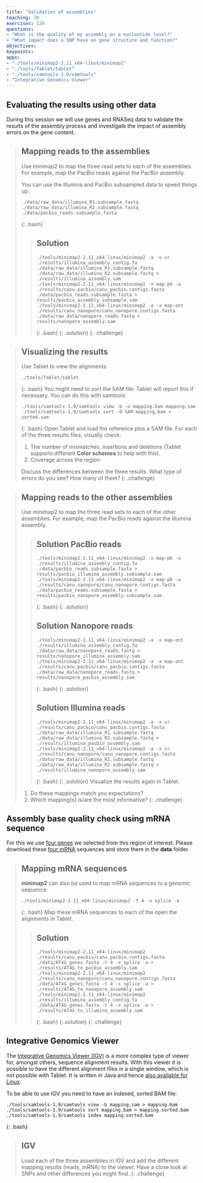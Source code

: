 ```yaml
---
title: "Validation of assemblies"
teaching: 30
exercises: 120
questions: 
- "What is the quality of my assembly on a nucleotide level?"
- "What impact does a SNP have on gene structure and function?"
objectives:
keypoints:
apps:
- "./tools/minimap2-2.11_x64-linux/minimap2"
- "./tools/Tablet/tablet"
- "./tools/samtools-1.9/samtools"
- "Integrative Genomics Viewer"
---
```


## Evaluating the results using other data

During this session we will use genes and RNASeq data to validate the results of the assembly process and investigate the impact of assembly errors on the gene content.


> ## Mapping reads to the assemblies
> 
> Use minimap2 to map the three read sets to each of the assemblies. For example, map the PacBio reads against the PacBio assembly.
> 
> You can use the Illumina and PacBio subsampled data to speed things up:
> ~~~
> ./data/raw_data/illumina_R1.subsample.fastq
> ./data/raw_data/illumina_R2.subsample.fastq
> ./data/pacbio_reads.subsample.fasta
> ~~~
> {: .bash}
> > ## Solution
> > ~~~
> > ./tools/minimap2-2.11_x64-linux/minimap2 -a -x sr ./results/illumina_assembly_contig.fa ./data/raw_data/illumina_R1.subsample.fastq ./data/raw_data/illumina_R2.subsample.fastq > ./results/illumina_assembly.sam
> > ./tools/minimap2-2.11_x64-linux/minimap2 -x map-pb -a ./results/canu_pacbio/canu_pacbio.contigs.fasta ./data/pacbio_reads.subsample.fasta > results/pacbio_assembly.subsample.sam
> > ./tools/minimap2-2.11_x64-linux/minimap2 -a -x map-ont ./results/canu_nanopore/canu_nanopore.contigs.fasta ./data/raw_data/nanopore_reads.fastq > results/nanopore_assembly.sam
> > ~~~
> > {: .bash}
> {: .solution}
{: .challenge}

> ## Visualizing the results
> Use Tablet to view the alignments.
> ~~~
> ./tools/Tablet/tablet
> ~~~
> {: .bash}
> You might need to sort the SAM file: Tablet will report this if necessary. You can do this with samtools:
>~~~
>./tools/samtools-1.9/samtools view -b -o mapping.bam mapping.sam
>./tools/samtools-1.9/samtools sort -O SAM mapping.bam > sorted.sam
>~~~
>{: .bash}
> Open Tablet and load the reference plus a SAM file. For each of the three results files, visually check:
> 
> 1. The number of mismatches, insertions and deletions (Tablet supports different **Color schemes** to help with this).
> 2. Coverage across the region
> 
> Discuss the differences between the three results. What type of errors do you see? How many of them?
{: .challenge}

> ## Mapping reads to the other assemblies
> Use minimap2 to map the three read sets to each of the other assemblies. For example, map the PacBio reads against the Illumina assembly.
> > ## Solution PacBio reads
> > ~~~
> > ./tools/minimap2-2.11_x64-linux/minimap2 -x map-pb -a ./results/illumina_assembly_contig.fa ./data/pacbio_reads.subsample.fasta > results/pacbio_illumina_assembly.subsample.sam
> > ./tools/minimap2-2.11_x64-linux/minimap2 -x map-pb -a ./results/canu_nanopore/canu_nanopore.contigs.fasta ./data/pacbio_reads.subsample.fasta > results/pacbio_nanopore_assembly.subsample.sam
> > ~~~
> > {: .bash}
> {: .solution}
> > ## Solution Nanopore reads
> > ~~~
> > ./tools/minimap2-2.11_x64-linux/minimap2 -a -x map-ont ./results/illumina_assembly_contig.fa ./data/raw_data/nanopore_reads.fastq > results/nanopore_illumina_assembly.sam
> > ./tools/minimap2-2.11_x64-linux/minimap2 -a -x map-ont ./results/canu_pacbio/canu_pacbio.contigs.fasta ./data/raw_data/nanopore_reads.fastq > results/nanopore_pacbio_assembly.sam
> > ~~~
> > {: .bash}
> {: .solution}
> > ## Solution Illumina reads
> > ~~~
> > ./tools/minimap2-2.11_x64-linux/minimap2 -a -x sr ./results/canu_pacbio/canu_pacbio.contigs.fasta ./data/raw_data/illumina_R1.subsample.fastq ./data/raw_data/illumina_R2.subsample.fastq > ./results/illumina_pacbio_assembly.sam
> > ./tools/minimap2-2.11_x64-linux/minimap2 -a -x sr ./results/canu_nanopore/canu_nanopore.contigs.fasta ./data/raw_data/illumina_R1.subsample.fastq ./data/raw_data/illumina_R2.subsample.fastq > ./results/illumina_nanopore_assembly.sam
> > ~~~
> > {: .bash}
> {: .solution}
> Visualize the results again in Tablet. 
> 
> 1. Do these mappings match you expectations?
> 2. Which mapping(s) is/are the most informative?
{: .challenge}

## Assembly base quality check using mRNA sequence

For this we use [four genes](https://www.dropbox.com/s/s0lopvphn9na49i/AT4G_genes.fasta?dl=0) we selected from this region of interest. Please download these [four mRNA](https://www.dropbox.com/s/s0lopvphn9na49i/AT4G_genes.fasta?dl=0) sequences and store them in the **data** folder.

> ## Mapping mRNA sequences
> **minimap2** can also be used to map mRNA sequences to a genomic sequence:
>~~~
>./tools/minimap2-2.11_x64-linux/minimap2 -t 4 -x splice -a
>~~~
>{: .bash}
> Map these mRNA sequences to each of the open the alignments in Tablet.
> > ## Solution
> >~~~
> >./tools/minimap2-2.11_x64-linux/minimap2 ./results/canu_pacbio/canu_pacbio.contigs.fasta  ./data/AT4G_genes.fasta -t 4 -x splice -a > ./results/AT4G_to_pacbio_assembly.sam
> >./tools/minimap2-2.11_x64-linux/minimap2 ./results/canu_nanopore/canu_nanopore.contigs.fasta  ./data/AT4G_genes.fasta -t 4 -x splice -a > ./results/AT4G_to_nanopore_assembly.sam
> >./tools/minimap2-2.11_x64-linux/minimap2 ./results/illumina_assembly_contig.fa ./data/AT4G_genes.fasta -t 4 -x splice -a > ./results/AT4G_to_illumina_assembly.sam
> >~~~
> >{: .bash}
> {:.solution}
{: .challenge}


## Integrative Genomics Viewer

The [Integrative Genomics Viewer (IGV)](http://software.broadinstitute.org/software/igv/home) is a more complex type of viewer for, amongst others, sequence alignment results. 
With this viewer it is possible to have the different alignment files in a single window, which is not possible with Tablet.
It is written in Java and hence [also available for Linux](http://data.broadinstitute.org/igv/projects/downloads/2.4/IGV_2.4.13.zip).

To be able to use IGV you need to have an indexed, sorted BAM file:
~~~
./tools/samtools-1.9/samtools view -b mapping.sam > mapping.bam
./tools/samtools-1.9/samtools sort mapping.bam > mapping.sorted.bam
./tools/samtools-1.9/samtools index mapping.sorted.bam
~~~
{: .bash} 

> ## IGV
> Load each of the three assemblies in IGV and add the different mapping results (reads, mRNA) to the viewer.
> Have a close look at SNPs and other differences you might find.
{: .challenge}

